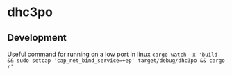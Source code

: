# dhc3po

## Development

Useful command for running on a low port in linux
`cargo watch -x 'build && sudo setcap 'cap_net_bind_service=+ep' target/debug/dhc3po && cargo r'`
